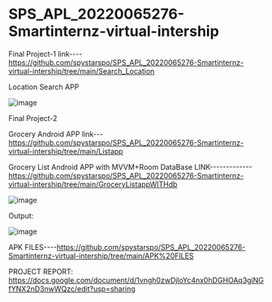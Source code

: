 # SPS_APL_20220065276-Smartinternz-virtual-intership

Final Project-1   link----https://github.com/spystarspo/SPS_APL_20220065276-Smartinternz-virtual-intership/tree/main/Search_Location

 Location Search APP 

![image](https://user-images.githubusercontent.com/109082271/191327661-e4dbf2f7-c7a3-4101-9d78-4ff9be823535.png)


        
        
        
 
 Final Project-2
 
  Grocery Android APP  link---https://github.com/spystarspo/SPS_APL_20220065276-Smartinternz-virtual-intership/tree/main/Listapp
  
  Grocery List Android APP with MVVM+Room DataBase LINK-------------https://github.com/spystarspo/SPS_APL_20220065276-Smartinternz-virtual-intership/tree/main/GroceryListappWITHdb
                        
  ![image](https://user-images.githubusercontent.com/109082271/192051072-62cf1408-7528-431c-a339-46e601842f05.png)
  
 
 Output:
                   
 ![image](https://user-images.githubusercontent.com/109082271/192052690-5f3cde07-1393-468a-9be5-f7c8c9bdf2de.png)
 
 
 APK FILES----https://github.com/spystarspo/SPS_APL_20220065276-Smartinternz-virtual-intership/tree/main/APK%20FILES
 
 PROJECT REPORT:
 https://docs.google.com/document/d/1vngh0zwDjloYc4nx0hDGHOAq3giNGfYNX2nD3nwWQzc/edit?usp=sharing
 








